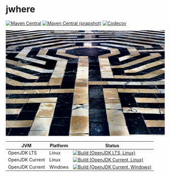 jwhere
===

[![Maven Central](https://img.shields.io/maven-central/v/com.io7m.jwhere/com.io7m.jwhere.svg?style=flat-square)](http://search.maven.org/#search%7Cga%7C1%7Cg%3A%22com.io7m.jwhere%22)
[![Maven Central (snapshot)](https://img.shields.io/nexus/s/https/s01.oss.sonatype.org/com.io7m.jwhere/com.io7m.jwhere.svg?style=flat-square)](https://s01.oss.sonatype.org/content/repositories/snapshots/com/io7m/jwhere/)
[![Codecov](https://img.shields.io/codecov/c/github/io7m/jwhere.svg?style=flat-square)](https://codecov.io/gh/io7m/jwhere)

![jwhere](./src/site/resources/jwhere.jpg?raw=true)

| JVM             | Platform | Status |
|-----------------|----------|--------|
| OpenJDK LTS     | Linux    | [![Build (OpenJDK LTS, Linux)](https://img.shields.io/github/workflow/status/io7m/jwhere/main-openjdk_lts-linux)](https://github.com/io7m/jwhere/actions?query=workflow%3Amain-openjdk_lts-linux) |
| OpenJDK Current | Linux    | [![Build (OpenJDK Current, Linux)](https://img.shields.io/github/workflow/status/io7m/jwhere/main-openjdk_current-linux)](https://github.com/io7m/jwhere/actions?query=workflow%3Amain-openjdk_current-linux)
| OpenJDK Current | Windows  | [![Build (OpenJDK Current, Windows)](https://img.shields.io/github/workflow/status/io7m/jwhere/main-openjdk_current-windows)](https://github.com/io7m/jwhere/actions?query=workflow%3Amain-openjdk_current-windows)

